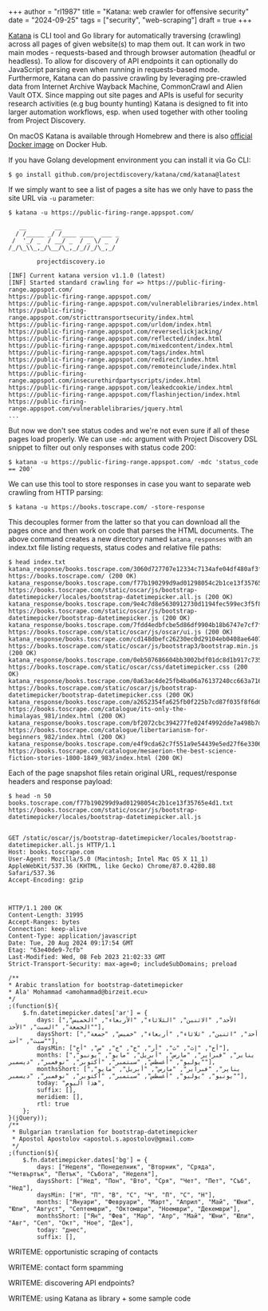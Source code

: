 +++
author = "rl1987"
title = "Katana: web crawler for offensive security"
date = "2024-09-25"
tags = ["security", "web-scraping"]
draft = true
+++

[Katana](https://github.com/projectdiscovery/katana) is CLI tool and Go library
for automatically traversing (crawling) across all pages of given website(s) to
map them out. It can work in two main modes - requests-based and through browser
automation (headful or headless). To allow for discovery of API endpoints it 
can optionally do JavaScript parsing even when running in requests-based mode.
Furthermore, Katana can do passive crawling by leveraging pre-crawled data from
Internet Archive Wayback Machine, CommonCrawl and Alien Vault OTX.
Since mapping out site pages and APIs is useful for security research activities
(e.g bug bounty hunting) Katana is designed to fit into larger automation 
workflows, esp. when used together with other tooling from Project Discovery.

On macOS Katana is available through Homebrew and there is also [official 
Docker image](https://hub.docker.com/r/projectdiscovery/katana) on Docker Hub.

If you have Golang development environment you can install it via Go CLI:

```
$ go install github.com/projectdiscovery/katana/cmd/katana@latest
```

If we simply want to see a list of pages a site has we only have to pass the 
site URL via `-u` parameter:

```
$ katana -u https://public-firing-range.appspot.com/

   __        __                
  / /_____ _/ /____ ____  ___ _
 /  '_/ _  / __/ _  / _ \/ _  /
/_/\_\\_,_/\__/\_,_/_//_/\_,_/							 

		projectdiscovery.io

[INF] Current katana version v1.1.0 (latest)
[INF] Started standard crawling for => https://public-firing-range.appspot.com/
https://public-firing-range.appspot.com/
https://public-firing-range.appspot.com/vulnerablelibraries/index.html
https://public-firing-range.appspot.com/stricttransportsecurity/index.html
https://public-firing-range.appspot.com/urldom/index.html
https://public-firing-range.appspot.com/reverseclickjacking/
https://public-firing-range.appspot.com/reflected/index.html
https://public-firing-range.appspot.com/mixedcontent/index.html
https://public-firing-range.appspot.com/tags/index.html
https://public-firing-range.appspot.com/redirect/index.html
https://public-firing-range.appspot.com/remoteinclude/index.html
https://public-firing-range.appspot.com/insecurethirdpartyscripts/index.html
https://public-firing-range.appspot.com/leakedcookie/index.html
https://public-firing-range.appspot.com/flashinjection/index.html
https://public-firing-range.appspot.com/vulnerablelibraries/jquery.html
...
```

But now we don't see status codes and we're not even sure if all of these pages
load properly. We can use `-mdc` argument with Project Discovery DSL snippet
to filter out only responses with status code 200:

```
$ katana -u https://public-firing-range.appspot.com/ -mdc 'status_code == 200' 
```

We can use this tool to store responses in case you want to separate web 
crawling from HTTP parsing:

```
$ katana -u https://books.toscrape.com/ -store-response
```

This decouples former from the latter so that you can download all the pages
once and then work on code that parses the HTML documents. The above command
creates a new directory named `katana_responses` with an index.txt file listing
requests, status codes and relative file paths:

```
$ head index.txt 
katana_response/books.toscrape.com/3060d727707e12334c7134afe04df480af3f0fdf.txt https://books.toscrape.com/ (200 OK)
katana_response/books.toscrape.com/f77b190299d9ad01298054c2b1ce13f35765e4d1.txt https://books.toscrape.com/static/oscar/js/bootstrap-datetimepicker/locales/bootstrap-datetimepicker.all.js (200 OK)
katana_response/books.toscrape.com/9e4c7d8e5630912730d1194fec599ec3f5f8580e.txt https://books.toscrape.com/static/oscar/js/bootstrap-datetimepicker/bootstrap-datetimepicker.js (200 OK)
katana_response/books.toscrape.com/7fdd4edbfcbe5d86df9904b18b6747e7cf7f0efa.txt https://books.toscrape.com/static/oscar/js/oscar/ui.js (200 OK)
katana_response/books.toscrape.com/cd148dbefc26230ec0d29104eb0408ae640720d2.txt https://books.toscrape.com/static/oscar/js/bootstrap3/bootstrap.min.js (200 OK)
katana_response/books.toscrape.com/0eb507686604bb3002bdf01dc8d1b917c7352867.txt https://books.toscrape.com/static/oscar/css/datetimepicker.css (200 OK)
katana_response/books.toscrape.com/0a63ac4de25fb4ba06a76137240cc663a716b506.txt https://books.toscrape.com/static/oscar/js/bootstrap-datetimepicker/bootstrap-datetimepicker.css (200 OK)
katana_response/books.toscrape.com/a2652354fa625fb0f225b7cd87f035f8f6d6af2c.txt https://books.toscrape.com/catalogue/its-only-the-himalayas_981/index.html (200 OK)
katana_response/books.toscrape.com/bf2072cbc394277fe024f4992dde7a498b7d6a9f.txt https://books.toscrape.com/catalogue/libertarianism-for-beginners_982/index.html (200 OK)
katana_response/books.toscrape.com/e4f9cda62c7f551a9e54439e5ed27f6e3306902a.txt https://books.toscrape.com/catalogue/mesaerion-the-best-science-fiction-stories-1800-1849_983/index.html (200 OK)
```

Each of the page snapshot files retain original URL, request/response headers and
response payload:

```
$ head -n 50 books.toscrape.com/f77b190299d9ad01298054c2b1ce13f35765e4d1.txt 
https://books.toscrape.com/static/oscar/js/bootstrap-datetimepicker/locales/bootstrap-datetimepicker.all.js


GET /static/oscar/js/bootstrap-datetimepicker/locales/bootstrap-datetimepicker.all.js HTTP/1.1
Host: books.toscrape.com
User-Agent: Mozilla/5.0 (Macintosh; Intel Mac OS X 11_1) AppleWebKit/537.36 (KHTML, like Gecko) Chrome/87.0.4280.88 Safari/537.36
Accept-Encoding: gzip



HTTP/1.1 200 OK
Content-Length: 31995
Accept-Ranges: bytes
Connection: keep-alive
Content-Type: application/javascript
Date: Tue, 20 Aug 2024 09:17:54 GMT
Etag: "63e40de9-7cfb"
Last-Modified: Wed, 08 Feb 2023 21:02:33 GMT
Strict-Transport-Security: max-age=0; includeSubDomains; preload

/**
* Arabic translation for bootstrap-datetimepicker
* Ala' Mohammad <amohammad@birzeit.ecu>
*/
;(function($){
	$.fn.datetimepicker.dates['ar'] = {
		days: ["الأحد", "الاثنين", "الثلاثاء", "الأربعاء", "الخميس", "الجمعة", "السبت", "الأحد"],
		daysShort: ["أحد", "اثنين", "ثلاثاء", "أربعاء", "خميس", "جمعة", "سبت", "أحد"],
		daysMin: ["أح", "إث", "ث", "أر", "خ", "ج", "س", "أح"],
		months: ["يناير", "فبراير", "مارس", "أبريل", "مايو", "يونيو", "يوليو", "أغسطس", "سبتمبر", "أكتوبر", "نوفمبر", "ديسمبر"],
		monthsShort: ["يناير", "فبراير", "مارس", "أبريل", "مايو", "يونيو", "يوليو", "أغسطس", "سبتمبر", "أكتوبر", "نوفمبر", "ديسمبر"],
		today: "هذا اليوم",
		suffix: [],
		meridiem: [],
		rtl: true
	};
}(jQuery));
/**
 * Bulgarian translation for bootstrap-datetimepicker
 * Apostol Apostolov <apostol.s.apostolov@gmail.com>
 */
;(function($){
	$.fn.datetimepicker.dates['bg'] = {
		days: ["Неделя", "Понеделник", "Вторник", "Сряда", "Четвъртък", "Петък", "Събота", "Неделя"],
		daysShort: ["Нед", "Пон", "Вто", "Сря", "Чет", "Пет", "Съб", "Нед"],
		daysMin: ["Н", "П", "В", "С", "Ч", "П", "С", "Н"],
		months: ["Януари", "Февруари", "Март", "Април", "Май", "Юни", "Юли", "Август", "Септември", "Октомври", "Ноември", "Декември"],
		monthsShort: ["Ян", "Фев", "Мар", "Апр", "Май", "Юни", "Юли", "Авг", "Сеп", "Окт", "Ное", "Дек"],
		today: "днес",
		suffix: [],
```

WRITEME: opportunistic scraping of contacts

WRITEME: contact form spamming

WRITEME: discovering API endpoints?

WRITEME: using Katana as library + some sample code

